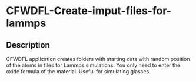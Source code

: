 # CFWDFL-Create-imput-files-for-lammps

## Description 
CFWDFL application creates folders with starting data with random position of the atoms in files for Lammps simulations.  You only need to enter the oxide formula of the material. Useful for simulating glasses.
